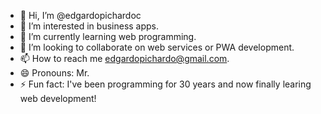 - 👋 Hi, I’m @edgardopichardoc
- 👀 I’m interested in business apps.
- 🌱 I’m currently learning web programming.
- 💞️ I’m looking to collaborate on web services or PWA development.
- 📫 How to reach me edgardopichardo@gmail.com.
- 😄 Pronouns: Mr.
- ⚡ Fun fact: I've been programming for 30 years and now finally learing web development!

<!---
edgardopichardoc/edgardopichardoc is a ✨ special ✨ repository because its `README.md` (this file) appears on your GitHub profile.
You can click the Preview link to take a look at your changes.
--->
